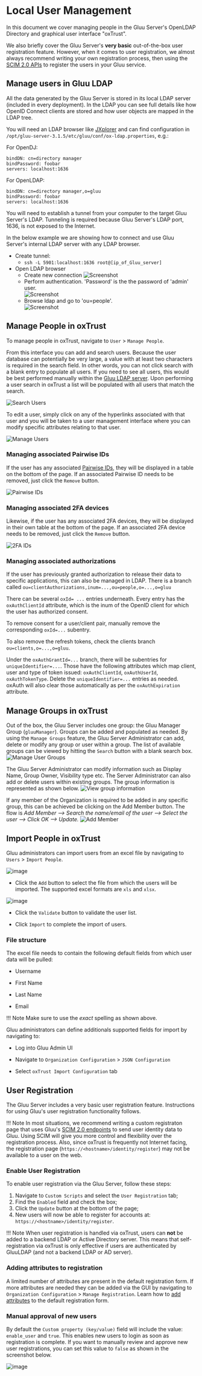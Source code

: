 # Local User Management
In this document we cover managing people in the Gluu Server's OpenLDAP Directory and graphical user interface "oxTrust".

We also briefly cover the Gluu Server's **very basic** out-of-the-box user registration feature. However, when it comes to user registration, we almost always recommend writing your own registration process, then using the [SCIM 2.0 APIs](./scim2.md) to register the users in your Gluu service. 

## Manage users in Gluu LDAP
All the data generated by the Gluu Server is stored in its local LDAP server (included in every deployment). In the LDAP you can see full details like how OpenID Connect clients are stored and how user objects are mapped in the LDAP tree.

You will need an LDAP browser like [JXplorer](http://jxplorer.org/) and can find configuration in `/opt/gluu-server-3.1.5/etc/gluu/conf/ox-ldap.properties`, e.g.:

For OpenDJ: 

```
bindDN: cn=directory manager
bindPassword: foobar
servers: localhost:1636
```


For OpenLDAP: 

```
bindDN: cn=directory manager,o=gluu
bindPassword: foobar
servers: localhost:1636
```

You will need to establish a tunnel from your computer to the target Gluu Server's LDAP. Tunneling is required because Gluu Server's LDAP port, 1636, is not exposed to the Internet.

In the below example we are showing how to connect and use Gluu Server's internal LDAP server with any LDAP browser. 

 - Create tunnel:   
   - `ssh -L 5901:localhost:1636 root@[ip_of_Gluu_server]`
 - Open LDAP browser        
   - Create new connection 
![Screenshot](../img/users/user_management_ldap_browser_create_new_connection.png)       
   - Perform authentication. 'Password' is the the password of 'admin' user.  
![Screenshot](../img/users/user_management_ldap_browser_authentication_ldap.png)        
   - Browse ldap and go to 'ou=people'.           
![Screenshot](../img/users/user_management_ldap_browser_user_info.png)            


## Manage People in oxTrust
To manage people in oxTrust, navigate to `User` > `Manage People`.

From this interface you can add and search users. Because the user database can potentially be very large, a value with at least two characters is required in the search field. In other words, you can not click search with a blank entry to populate all users. If you need to see all users, this would be best performed manually within the [Gluu LDAP server](#manage-users-in-gluu-ldap). Upon performing a user search in oxTrust a list will be populated with all users that match the search.

![Search Users](../img/admin-guide/user/admin_users_searchadmin.png)

To edit a user, simply click on any of the hyperlinks associated with
that user and you will be taken to a user management interface where you
can modify specific attributes relating to that user.

![Manage Users](../img/admin-guide/user/admin_users_edituser.png)

### Managing associated Pairwise IDs
If the user has any associated [Pairwise IDs](../admin-guide/openid-connect.md#subject-identifier-types), they will be displayed in a table on the bottom of the page. If an associated Pairwise ID needs to be removed, just click the `Remove` button.

![Pairwise IDs](../img/admin-guide/user/admin_users_pairwise.png)

### Managing associated 2FA devices

Likewise, if the user has any associated 2FA devices, they will be displayed in their own table at the bottom of the page. If an associated 2FA device needs to be removed, just click the `Remove` button.

![2FA IDs](../img/admin-guide/user/admin_users_2fa.png)

### Managing associated authorizations 

If the user has previously granted authorization to release their data to specific applications, this can also be managed in LDAP. There is a branch called `ou=clientAuthorizations,inum=...,ou=people,o=...,o=gluu`

There can be several `oxId= ...` entries underneath. Every entry has the `oxAuthClientId` attribute, which is the inum of the OpenID client for which the user has authorized consent. 

To remove consent for a user/client pair, manually remove the corresponding `oxId=...` subentry.

To also remove the refresh tokens, check the clients branch `ou=clients,o=...,o=gluu`.

Under the `oxAuthGrantId=...` branch, there will be subentries for `uniqueIdentifier=...`. Those have the following attributes which map client, user and type of token issued: `oxAuthClientId`, `oxAuthUserId`, `oxAuthTokenType`. Delete the `uniqueIdentifier=...` entries as needed. oxAuth will also clear those automatically as per the `oxAuthExpiration` attribute. 

## Manage Groups in oxTrust
Out of the box, the Gluu Server includes one group: the Gluu Manager
Group (`gluuManager`). Groups can be added and populated as
needed. By using the `Manage Groups` feature, the Gluu Server
Administrator can add, delete or modify any group or user within a
group. The list of available groups can be viewed by hitting the
`Search` button with a blank search box.
![Manage User Groups](../img/admin-guide/user/admin_users_managegroups.png)

The Gluu Server Administrator can modify information such as Display
Name, Group Owner, Visibility type etc. The Server Administrator can
also add or delete users within existing groups. The group information
is represented as shown below.
![View group information](../img/admin-guide/user/admin_users_groupinfo.png)

If any member of the Organization is required to be added in any
specific group, this can be achieved be clicking on the Add Member
button. The flow is _Add Member --> Search the name/email of the user
--> Select the user --> Click OK --> Update._
![Add Member](../img/admin-guide/user/admin_users_addmember.png)

## Import People in oxTrust

Gluu administrators can import users from an excel file by navigating to `Users` > `Import People`.

![image](../img/admin-guide/user/import-people_add.png)

* Click the `Add` button to select the file from which the users will be imported. The supported excel formats are `xls` and `xlsx`.

![image](../img/admin-guide/user/import-people_validate.png)

* Click the `Validate` button to validate the user list.   

* Click `Import` to complete the import of users.     

### File structure

The excel file needs to contain the following default fields from which user data will be pulled:  

* Username   

* First Name   

* Last Name   

* Email   

!!! Note
    Make sure to use the *exact* spelling as shown above. 

Gluu administrators can define additionals supported fields for import by navigating to:  

   * Log into Gluu Admin UI   
   
   * Navigate to `Organization Configuration` > `JSON Configuration`   
   
   * Select `oxTrust Import Configuration` tab    
   
## User Registration 
The Gluu Server includes a very basic user registration feature. Instructions for using Gluu's user registration functionality follows. 

!!! Note
    In most situations, we recommend writing a custom registraton page that uses Gluu's [SCIM 2.0 endpoints](./scim2.md#supporting-a-user-registration-process-with-scim) to send user identity data to Gluu. Using SCIM will give you more control and flexibility over the registration process. Also, since oxTrust is frequently not Internet facing, the registration page (`https://<hostname>/identity/register`) may not be available to a user on the web.        

### Enable User Registration
To enable user registration via the Gluu Server, follow these steps:

1. Navigate to `Custom Scripts` and select the `User Registration` tab;   
2. Find the `Enabled` field and check the box;     
3. Click the `Update` button at the bottom of the page;      
4. New users will now be able to register for accounts at: `https://<hostname>/identity/register`.  

!!! Note 
    When user registration is handled via oxTrust, users can **not** be added to a backend LDAP or Active Directory server. This means that self-registration via oxTrust is only effective if users are authenticated by GluuLDAP (and not a backend LDAP or AD server).

### Adding attributes to registration
A limited number of attributes are present in the default registration form. If more attributes are needed they can be added via the GUI by navigating to `Organization Configuration` > `Manage Registration`. Learn how to [add attributes](../admin-guide/oxtrust-ui.md#manage-registration) to the default registration form. 

### Manual approval of new users
By default the `Custom property (key/value)` field will include the value: `enable_user` and `true`. This enables new users to login as soon as registration is complete. If you want to manually review and approve new user registrations, you can set this value to `false` as shown in the screenshot below.

![image](../img/admin-guide/user/config-manage-script_enable.png)
